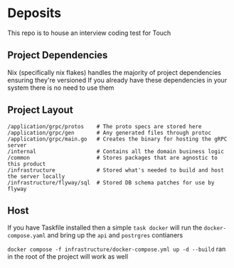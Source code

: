 # Deposits

This repo is to house an interview coding test for Touch

## Project Dependencies

Nix (specifically nix flakes) handles the majority of project dependencies ensuring they're versioned
If you already have these dependencies in your system there is no need to use them


## Project Layout

```
/application/grpc/protos    # The proto specs are stored here
/application/grpc/gen       # Any generated files through protoc
/application/grpc/main.go   # Creates the binary for hosting the gRPC server
/internal                   # Contains all the domain business logic
/common                     # Stores packages that are agnostic to this product
/infrastructure             # Stored what's needed to build and host the server locally
/infrastructure/flyway/sql  # Stored DB schema patches for use by flyway
```

## Host

If you have Taskfile installed then a simple `task docker` will run the `docker-compose.yaml` and bring up the `api` and `postrgres` contianers

`docker compose -f infrastructure/docker-compose.yml up -d --build` ran in the root of the project will work as well
